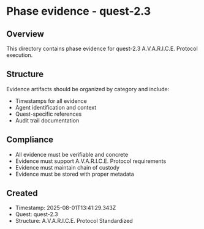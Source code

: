 # Phase evidence - quest-2.3

## Overview

This directory contains phase evidence for quest-2.3 A.V.A.R.I.C.E. Protocol execution.

## Structure

Evidence artifacts should be organized by category and include:

- Timestamps for all evidence
- Agent identification and context
- Quest-specific references
- Audit trail documentation

## Compliance

- All evidence must be verifiable and concrete
- Evidence must support A.V.A.R.I.C.E. Protocol requirements
- Evidence must maintain chain of custody
- Evidence must be stored with proper metadata

## Created

- Timestamp: 2025-08-01T13:41:29.343Z
- Quest: quest-2.3
- Structure: A.V.A.R.I.C.E. Protocol Standardized
